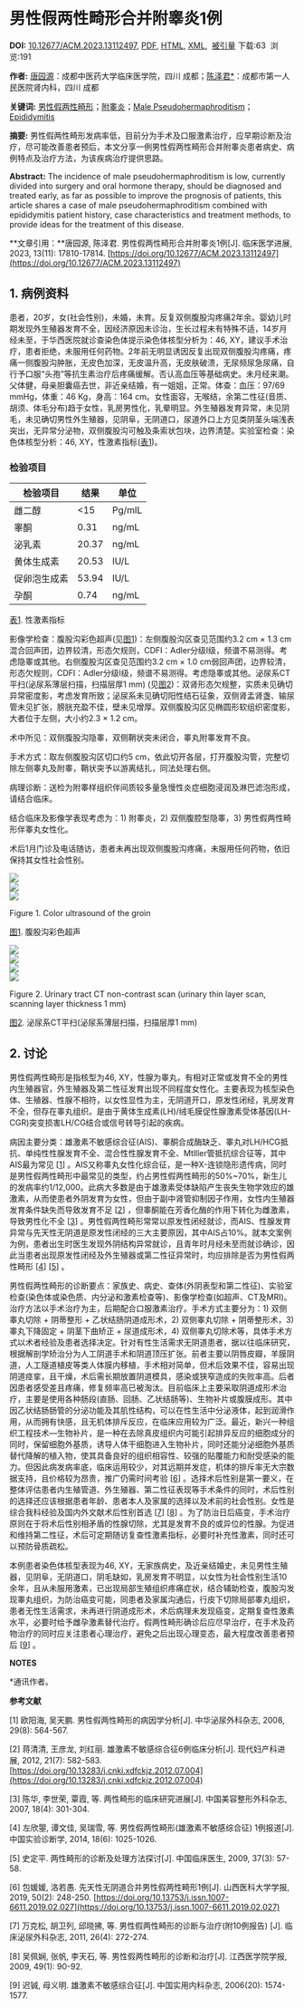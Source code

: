# 男性假两性畸形合并附睾炎1例

**DOI:** [10.12677/ACM.2023.13112497](https://doi.org/10.12677/ACM.2023.13112497), [PDF](//pdf.hanspub.org/acm20231100000_28941278.pdf), [HTML](//www.hanspub.org/journal/paperinformation?paperid=75482), [XML](//image.hanspub.org/xml/75482.xml),  [被引量](citations?paperid=75482&journalid=597) 下载:63  浏览:191   

**作者:** [唐园源](articles?searchcode=%e5%94%90%e5%9b%ad%e6%ba%90&searchfield=authors&page=1)：成都中医药大学临床医学院，四川 成都；[陈泽君\*](articles?searchcode=%e9%99%88%e6%b3%bd%e5%90%9b&searchfield=authors&page=1)：成都市第一人民医院肾内科，四川 成都   

**关键词:** [男性假两性畸形](articles?searchcode=%e7%94%b7%e6%80%a7%e5%81%87%e4%b8%a4%e6%80%a7%e7%95%b8%e5%bd%a2&searchfield=keyword&page=1)；[附睾炎](articles?searchcode=%e9%99%84%e7%9d%be%e7%82%8e&searchfield=keyword&page=1)；[Male Pseudohermaphroditism](articles?searchcode=Male+Pseudohermaphroditism&searchfield=keyword&page=1)；[Epididymitis](articles?searchcode=+Epididymitis&searchfield=keyword&page=1) 

**摘要:** 男性假两性畸形发病率低，目前分为手术及口服激素治疗，应早期诊断及治疗，尽可能改善患者预后，本文分享一例男性假两性畸形合并附睾炎患者病史、病例特点及治疗方法，为该疾病治疗提供思路。

**Abstract:** The incidence of male pseudohermaphroditism is low, currently divided into surgery and oral hormone therapy, should be diagnosed and treated early, as far as possible to improve the prognosis of patients, this article shares a case of male pseudohermaphroditism combined with epididymitis patient history, case characteristics and treatment methods, to provide ideas for the treatment of this disease.

**文章引用：**唐园源, 陈泽君. 男性假两性畸形合并附睾炎1例\[J\]. 临床医学进展, 2023, 13(11): 17810-17814. [https://doi.org/10.12677/ACM.2023.13112497](https://doi.org/10.12677/ACM.2023.13112497)

## 1. 病例资料

患者，20岁，女(社会性别)，未婚，未育。反复双侧腹股沟疼痛2年余。婴幼儿时期发现外生殖器发育不全，因经济原因未诊治，生长过程未有特殊不适，14岁月经未至，于华西医院就诊查染色体提示染色体核型分析为：46, XY，建议手术治疗，患者拒绝，未服用任何药物。2年前无明显诱因反复出现双侧腹股沟疼痛，疼痛一侧腹股沟肿胀，无皮色加深，无皮温升高，无皮肤破溃，无尿频尿急尿痛，自行予口服“头孢”等抗生素治疗后疼痛缓解。否认高血压等基础病史。未月经来潮。父体健，母亲胆囊癌去世，非近亲结婚，有一姐姐，正常。体查：血压：97/69 mmHg，体重：46 Kg，身高：164 cm。女性面容，无喉结，余第二性征(音质、胡须、体毛分布)趋于女性，乳房男性化，乳晕明显。外生殖器发育异常，未见阴毛，未见确切男性外生殖器，见阴阜，无阴道口，尿道外口上方见类阴茎头端浅表突出，无异常分泌物，双侧腹股沟可触及条索状包块，边界清楚。实验室检查：染色体核型分析：46, XY，性激素指标([表1](#t1))。

### 检验项目

| 检验项目       | 结果   | 单位    |
|----------------|--------|---------|
| 雌二醇         | <15    | Pg/mlL  |
| 睾酮           | 0.31   | ng/mL   |
| 泌乳素         | 20.37  | ng/mL   |
| 黄体生成素     | 20.53  | IU/L    |
| 促卵泡生成素   | 53.94  | IU/L    |
| 孕酮           | 0.74   | ng/mL   |

[表1](#t1). 性激素指标

影像学检查：腹股沟彩色超声(见[图1](#f1))：左侧腹股沟区查见范围约3.2 cm × 1.3 cm混合回声团，边界较清，形态欠规则，CDFI：Adler分级I级，频谱不易测得。考虑隐睾或其他。右侧腹股沟区查见范围约3.2 cm × 1.0 cm弱回声团，边界较清，形态欠规则，CDFI：Adler分级I级，频谱不易测得。考虑隐睾或其他。泌尿系CT平扫(泌尿系薄层扫描，扫描层厚1 mm) (见[图2](#f2))：双肾形态欠规整，实质未见确切异常密度影，考虑发育所致；泌尿系未见确切阳性结石征象，双侧肾盂肾盏、输尿管未见扩张，膀胱充盈不佳，壁未见增厚。双侧腹股沟区见椭圆形软组织密度影，大者位于左侧，大小约2.3 × 1.2 cm。

术中所见：双侧腹股沟隐睾，双侧鞘状突未闭合，睾丸附睾发育不良。

手术方式：取左侧腹股沟区切口约5 cm，依此切开各层，打开腹股沟管，完整切除左侧睾丸及附睾，鞘状突予以游离结扎，同法处理右侧。

病理诊断：送检为附睾样组织伴间质较多量急慢性炎症细胞浸润及淋巴滤泡形成，请结合临床。

结合临床及影像学表现考虑为：1) 附睾炎，2) 双侧腹腔型隐睾，3) 男性假两性畸形伴睾丸女性化。

术后1月门诊及电话随访，患者未再出现双侧腹股沟疼痛，未服用任何药物，依旧保持其女性社会性别。

![](//html.hanspub.org/file/123-1577814x9_hanspub.png?20231120082213299)  
![](//html.hanspub.org/file/123-1577814x8_hanspub.png?20231120082213299)  
![](//html.hanspub.org/file/123-1577814x10_hanspub.png?20231120082213299)

Figure 1. Color ultrasound of the groin  

[图1](#f1). 腹股沟彩色超声

![](//html.hanspub.org/file/123-1577814x12_hanspub.png?20231120082213299)  
![](//html.hanspub.org/file/123-1577814x11_hanspub.png?20231120082213299)  
![](//html.hanspub.org/file/123-1577814x14_hanspub.png?20231120082213299)  
![](//html.hanspub.org/file/123-1577814x13_hanspub.png?20231120082213299)

Figure 2. Urinary tract CT non-contrast scan (urinary thin layer scan, scanning layer thickness 1 mm)

[图2](#f2). 泌尿系CT平扫(泌尿系薄层扫描，扫描层厚1 mm)

## 2. 讨论

男性假两性畸形是指核型为46, XY，性腺为睾丸，有相对正常或发育不全的男性内生殖器官，外生殖器及第二性征发育出现不同程度女性化。主要表现为核型染色体、生殖器、性腺不相符，以女性显性为主，无阴道开口，原发性闭经，乳房发育不全，但存在睾丸组织。是由于黄体生成素(LH)/绒毛膜促性腺激素受体基因(LH-CGR)突变损害LH/CG结合或信号转导引起的疾病。

病因主要分类：雄激素不敏感综合征(AIS)、睾酮合成酶缺乏、睾丸对LH/HCG抵抗、单纯性性腺发育不全、混合性性腺发育不全、Mtlller管抵抗综合征等，其中AIS最为常见 \[[1](#ref1)\] 。AIS又称睾丸女性化综合征，是一种X-连锁隐形遗传病，同时是男性假两性畸形中最常见的类型，约占男性假两性畸形的50%~70%，新生儿的发病率约1/12,000。此病大多数是由于雄激素受体缺陷产生丧失生物学效应的雄激素，从而使患者外阴发育为女性，但由于副中肾管抑制因子作用，女性内生殖器发育条件缺失而导致发育不足 \[[2](#ref2)\] ，但睾酮能在芳香化酶的作用下转化为雌激素，导致男性化不全 \[[3](#ref3)\] 。男性假两性畸形常常以原发性闭经就诊，而AIS、性腺发育异常与先天性无阴道是原发性闭经的三大主要原因，其中AIS占10%。就本文案例为例，患者出生时医生发现外阴结构异常就诊，且青年时月经未至而就诊确诊，因此当患者出现原发性闭经及外生殖器或第二性征异常时，均应排除是否为男性假两性畸形 \[[4](#ref4)\] \[[5](#ref5)\] 。

男性假两性畸形的诊断要点：家族史、病史、查体(外阴表型和第二性征)、实验室检查(染色体或染色质、内分泌和激素检查等)、影像学检查(如超声、CT及MRI)。治疗方法以手术治疗为主，后期配合口服激素治疗。手术方式主要分为：1) 双侧睾丸切除 + 阴蒂整形 + 乙状结肠阴道成形术，2) 双侧睾丸切除 + 阴蒂整形术，3) 睾丸下降固定 + 阴茎下曲矫正 + 尿道成形术，4) 双侧睾丸切除术等，具体手术方式以术者经验及患者选择决定。针对有性生活需求无阴道患者，据以往临床研究，根据解剖学矫治分为人工阴道手术和阴道顶压扩张。前者主要以阴唇皮瓣，羊膜阴道，人工隧道植皮等类人体膜内移植，手术相对简单，但术后效果不佳，容易出现阴道痉挛，且干燥，术后需长期放置阴道模具，感染或狭窄造成的失败率高。后者因患者感受差且疼痛，修复频率高已被淘汰。目前临床上主要采取阴道成形术治疗，主要是使用各种肠段(直肠、回肠、乙状结肠等)、生物补片或腹膜成形。其中因乙状结肠肠管的分泌功能及其肌性结构，可以在性生活中分泌液体，起到润滑作用，从而拥有快感，且无机体排斥反应，在临床应用较为广泛。最近，新兴一种组织工程技术—生物补片，是一种在去除真皮组织内可能引起排异反应的细胞成分的同时，保留细胞外基质，诱导人体干细胞进入生物补片，同时还能分泌细胞外基质替代降解的植入物，使其具备良好的组织相容性、较强的贴覆能力和耐受感染的能力。但因此病发病率底，临床运用较少，对其远期并发症，机体的排斥率无大宗数据支持，且价格较为昂贵，推广仍需时间考验 \[[6](#ref6)\] 。选择术后性别是第一要义，在整体评估患者内生殖管道、外生殖器、第二性征表现等手术条件的同时，术后性别的选择还应该根据患者年龄、患者本人及家属的选择以及术前的社会性别。女性是综合我科经验及国内外文献术后性别首选 \[[7](#ref7)\] \[[8](#ref8)\] 。为了防治日后癌变，手术治疗原则在于将术后性别相矛盾的性腺切除，尤其是发育不良的或异位的性腺。为促进和维持第二性征，术后可定期随访复查性激素指标，必要时补充性激素，同时还可以预防骨质疏松。

本例患者染色体核型表现为46, XY，无家族病史，及近亲结婚史，未见男性生殖器，见阴阜，无阴道口，阴毛缺如，乳房发育不明显，以女性为社会性别生活10余年，且从未服用激素，已出现局部生殖组织疼痛症状，结合辅助检查，腹股沟发现睾丸组织，为防治癌变可能，同患者及家属沟通后，行皮下切除局部睾丸组织，患者无性生活需求，未再进行阴道成形术，术后病理未发现癌变，定期复查性激素水平，必要时给予雌孕激素替代治疗。假两性畸形确诊后应尽早治疗，在手术及药物治疗的同时应关注患者心理治疗，避免之后出现心理变态，最大程度改善患者预后 \[[9](#ref9)\] 。

**NOTES**

\*通讯作者。

**参考文献**

\[1\] 欧阳海, 吴天鹏. 男性假两性畸形的病因学分析\[J\]. 中华泌尿外科杂志, 2008, 29(8): 564-567.

\[2\] 蒋清清, 王彦龙, 刘红丽. 雄激素不敏感综合征6例临床分析\[J\]. 现代妇产科进展, 2012, 21(7): 582-583. [https://doi.org/10.13283/j.cnki.xdfckjz.2012.07.004](https://doi.org/10.13283/j.cnki.xdfckjz.2012.07.004)

\[3\] 陈华, 李世荣, 覃霞, 等. 两性畸形的临床研究进展\[J\]. 中国美容整形外科杂志, 2007, 18(4): 301-304.

\[4\] 左欣曌, 谭文佳, 吴瑞雪, 等. 男性假两性畸形(雄激素不敏感综合征) 1例报道\[J\]. 中国实验诊断学, 2014, 18(6): 1025-1026.

\[5\] 史定平. 两性畸形的诊断及处理方法探讨\[J\]. 中国临床医生, 2009, 37(3): 57-58.

\[6\] 包媛媛, 洛若愚. 先天性无阴道合并男性假两性畸形1例\[J\]. 山西医科大学学报, 2019, 50(2): 248-250. [https://doi.org/10.13753/j.issn.1007-6611.2019.02.027](https://doi.org/10.13753/j.issn.1007-6611.2019.02.027)

\[7\] 万克松, 胡卫列, 邱晓拂, 等. 男性假两性畸形的诊断与治疗(附10例报告) \[J\]. 临床泌尿外科杂志, 2011, 26(4): 272-274.

\[8\] 吴佩娴, 张帆, 李天石, 等. 男性假两性畸形的诊断和治疗\[J\]. 江西医学院学报, 2009, 49(1): 90-92.

\[9\] 迟铖, 母义明. 雄激素不敏感综合征\[J\]. 中国实用内科杂志, 2006(20): 1574-1577.
<!-- tcd_original_link https://www.hanspub.org/journal/paperinformation?paperid=75482 -->
